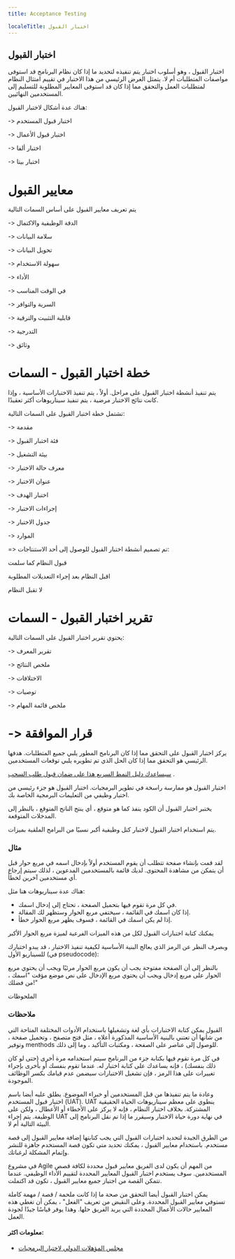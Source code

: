 ```yaml
---
title: Acceptance Testing

localeTitle: اختبار القبول
---
```

## اختبار القبول

اختبار القبول ، وهو أسلوب اختبار يتم تنفيذه لتحديد ما إذا كان نظام البرنامج قد استوفى مواصفات المتطلبات أم لا. يتمثل الغرض الرئيسي من هذا الاختبار في تقييم امتثال النظام لمتطلبات العمل والتحقق مما إذا كان قد استوفى المعايير المطلوبة للتسليم إلى المستخدمين النهائيين.

هناك عدة أشكال لاختبار القبول:

\-> اختبار قبول المستخدم

\-> اختبار قبول الأعمال

\-> اختبار ألفا

\-> اختبار بيتا

# معايير القبول

يتم تعريف معايير القبول على أساس السمات التالية

\-> الدقة الوظيفية والاكتمال

\-> سلامة البيانات

\-> تحويل البيانات

\-> سهولة الاستخدام

\-> الأداء

\-> في الوقت المناسب

\-> السرية والتوافر

\-> قابلية التثبيت والترقية

\-> التدرجية

\-> وثائق

# خطة اختبار القبول - السمات

يتم تنفيذ أنشطة اختبار القبول على مراحل. أولاً ، يتم تنفيذ الاختبارات الأساسية ، وإذا كانت نتائج الاختبار مرضية ، يتم تنفيذ سيناريوهات أكثر تعقيدًا.

تشتمل خطة اختبار القبول على السمات التالية:

\-> مقدمة

\-> فئة اختبار القبول

\-> بيئة التشغيل

\-> معرف حالة الاختبار

\-> عنوان الاختبار

\-> اختبار الهدف

\-> إجراءات الاختبار

\-> جدول الاختبار

\-> الموارد

\=> تم تصميم أنشطة اختبار القبول للوصول إلى أحد الاستنتاجات:

قبول النظام كما سلمت

اقبل النظام بعد إجراء التعديلات المطلوبة

لا تقبل النظام

# تقرير اختبار القبول - السمات

يحتوي تقرير اختبار القبول على السمات التالية:

\-> تقرير المعرف

\-> ملخص النتائج

\-> الاختلافات

\-> توصيات

\-> ملخص قائمة المهام

# \-> قرار الموافقة

يركز اختبار القبول على التحقق مما إذا كان البرنامج المطور يلبي جميع المتطلبات. هدفها الرئيسي هو التحقق مما إذا كان الحل الذي تم تطويره يلبي توقعات المستخدمين.

[سيساعدك دليل النمط السريع هذا على ضمان قبول طلب السحب](https://github.com/freecodecamp/guides/blob/master/README.md) .

اختبار القبول هو ممارسة راسخة في تطوير البرمجيات. اختبار القبول هو جزء رئيسي من اختبار وظيفي من التعليمات البرمجية الخاصة بك.

يختبر اختبار القبول أن الكود ينفذ كما هو متوقع ، أي ينتج الناتج المتوقع ، بالنظر إلى المدخلات المتوقعة.

يتم استخدام اختبار القبول لاختبار كتل وظيفية أكبر نسبيًا من البرامج الملقبة بميزات.

### مثال

لقد قمت بإنشاء صفحة تتطلب أن يقوم المستخدم أولاً بإدخال اسمه في مربع حوار قبل أن يتمكن من مشاهدة المحتوى. لديك قائمة بالمستخدمين المدعوين ، لذلك سيتم إرجاع أي مستخدمين آخرين لخطأ.

هناك عدة سيناريوهات هنا مثل:

*   في كل مرة تقوم فيها بتحميل الصفحة ، تحتاج إلى إدخال اسمك.
*   إذا كان اسمك في القائمة ، سيختفي مربع الحوار وستظهر لك المقالة.
*   إذا لم يكن اسمك في القائمة ، فسوف يظهر مربع الحوار خطأ.

يمكنك كتابة اختبارات القبول لكل من هذه الميزات الفرعية لميزة مربع الحوار الأكبر

وبصرف النظر عن الرمز الذي يعالج البنية الأساسية لكيفية تنفيذ الاختبار ، قد يبدو اختبارك للسيناريو الأول (في pseudocode):

بالنظر إلى أن الصفحة مفتوحة يجب أن يكون مربع الحوار مرئيًا ويجب أن يحتوي مربع الحوار على مربع إدخال ويجب أن يحتوي مربع الإدخال على نص موضع مؤقت "اسمك ، من فضلك!"

الملحوظات
### ملاحظات

القبول يمكن كتابة الاختبارات بأي لغة وتشغيلها باستخدام الأدوات المختلفة المتاحة التي من شأنها أن تعتني بالبنية الأساسية المذكورة أعلاه ، مثل فتح متصفح ، وتحميل صفحة ، وتوفير menthods للوصول إلى عناصر على الصفحة ، ومكتبات التأكيد ، وما إلى ذلك.

في كل مرة تقوم فيها بكتابة جزء من البرنامج سيتم استخدامه مرة أخرى (حتى لو كان ذلك بنفسك) ، فإنه يساعدك على كتابة اختبار له. عندما تقوم بنفسك أو بأخرى بإجراء تغييرات على هذا الرمز ، فإن تشغيل الاختبارات سيضمن عدم قيامك بكسر الوظائف الموجودة.

وعادة ما يتم تنفيذها من قبل المستخدمين أو خبراء الموضوع. يطلق عليه أيضا باسم اختبار قبول المستخدم (UAT). UAT ينطوي على معظم سيناريوهات الحياة الحقيقية المشتركة. بخلاف اختبار النظام ، فإنه لا يركز على الأخطاء أو الأعطال ، ولكن على الوظيفة. يتم إجراء UAT في نهاية دورة حياة الاختبار وسيقرر ما إذا تم نقل البرنامج إلى البيئة التالية أم لا.

من الطرق الجيدة لتحديد اختبارات القبول التي يجب كتابتها إضافة معايير القبول إلى قصة مستخدم. باستخدام معايير القبول ، يمكنك تحديد متى تكون قصة المستخدم جاهزة للنشر وإتمام المشكلة لرغباتك.

في مشروع Agile من المهم أن يكون لدى الفريق معايير قبول محددة لكافة قصص المستخدمين. سوف يستخدم اختبار القبول المعايير المحددة لتقييم الأداء الوظيفي. عندما تتمكن القصة من اجتياز جميع معايير القبول ، تكون قد اكتملت.

يمكن اختبار القبول أيضا التحقق من صحة ما إذا كانت ملحمة / قصة / مهمة كاملة تستوفي معايير القبول المحددة. وعلى النقيض من تعريف "الفعل" ، يمكن أن تغطي هذه المعايير حالات الأعمال المحددة التي يريد الفريق حلها. وهذا يوفر قياسًا جيدًا لجودة العمل.

#### معلومات اكثر:

*   [مجلس المؤهلات الدولي لاختبار البرمجيات](http://www.istqb.org/)
